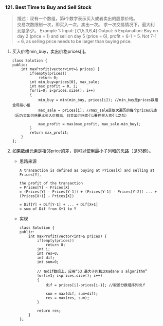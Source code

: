 
### 121. Best Time to Buy and Sell Stock
>描述：现有一个数组，第i个数字表示买入或者卖出的股票价格。    
    交易次数限制一次，即买入一次，卖出一次。
    求一次交易情况下，最大利润是多少。
>Example 1:
Input: [7,1,5,3,6,4]
Output: 5
Explanation: Buy on day 2 (price = 1) and sell on day 5 (price = 6), profit = 6-1 = 5.
Not 7-1 = 6, as selling price needs to be larger than buying price.

1. 买入价格min_buy，卖出价格prices[i]。
    ```
    class Solution {
    public:
        int maxProfit(vector<int>& prices) {
            if(empty(prices))
                return 0;
            int min_buy=prices[0], max_sale;
            int max_profit = 0, i;
            for(i=0; i<prices.size(); i++)
            {
                min_buy = min(min_buy, prices[i]); //min_buy是prices数组全局最小值
                max_sale = prices[i]; //max_sale是依次遍历的每个prices元素（因为卖出价格要比买入价格高，且卖出价格索引i要在买入索引i之后）
                
                max_profit = max(max_profit, max_sale-min_buy);
            }
            return max_profit;
        }
    };
    ```
2. 如果数组元素是相邻price的差，则可以使用最小子列和的思路（见53题）。
    - 思路来源
        ```
        A transaction is defined as buying at Prices[X] and selling at Prices[Y],

        the profit of the transaction
        = Prices[Y] - Prices[X] 
        = (Prices[Y] - Prices[Y-1]) + (Prices[Y-1] - Prices[Y-2]) ... + (Prices[X+1] - Prices[X])
        
        = Dif[Y] + Dif[Y-1] + ... + Dif[X+1]        
        = sum of Dif from X+1 to Y
        ```

    - 实现
        ```        
        class Solution {
        public:
            int maxProfit(vector<int>& prices) {
                if(empty(prices))
                    return 0;
                int i;
                int res=0;
                int dif;
                int sum=0;
                        
                // 在dif数组上，应用“53.最大子列和之Kadane's algorithm”
                for(i=1; i<prices.size(); i++)
                {
                    dif = prices[i]-prices[i-1]; //取差分数组序列dif
                    
                    sum = max(dif, sum+dif);
                    res = max(res, sum);
                }
                
                return res;
            }
        };
        ```